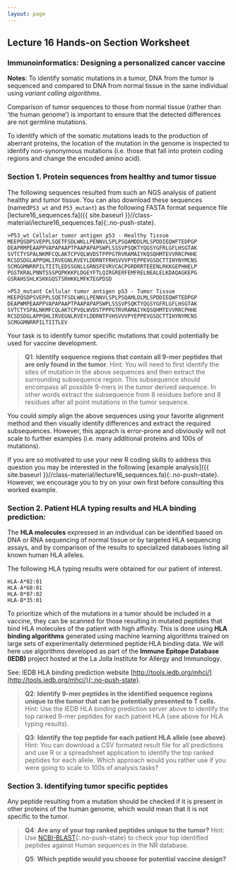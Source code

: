 ```yaml
---
layout: page 
---
```


##  Lecture 16 Hands-on Section Worksheet

### Immunoinformatics: Designing a personalized cancer vaccine

**Notes**: To identify somatic mutations in a tumor, DNA from the tumor is sequenced and compared to DNA from normal tissue in the same individual using *variant calling algorithms*.  

Comparison of tumor sequences to those from normal tissue (rather than ‘the human genome’) is important to ensure that the detected differences are not germline mutations.    

To identify which of the somatic mutations leads to the production of aberrant proteins, the location of the mutation in the genome is inspected to identify non-synonymous mutations (i.e. those that fall into protein coding regions and change the encoded amino acid).  


### Section 1. Protein sequences from healthy and tumor tissue
The following sequences resulted from such an NGS analysis of patient healthy and tumor tissue. You can also download these sequences (named`P53_wt` and `P53_mutant`) as the following FASTA format sequence file [lecture16_sequences.fa]({{ site.baseurl }}//class-material/lecture16_sequences.fa){:.no-push-state}.

~~~
>P53_wt Cellular tumor antigen p53 - Healthy Tissue
MEEPQSDPSVEPPLSQETFSDLWKLLPENNVLSPLPSQAMDDLMLSPDDIEQWFTEDPGP
DEAPRMPEAAPPVAPAPAAPTPAAPAPAPSWPLSSSVPSQKTYQGSYGFRLGFLHSGTAK
SVTCTYSPALNKMFCQLAKTCPVQLWVDSTPPPGTRVRAMAIYKQSQHMTEVVRRCPHHE
RCSDSDGLAPPQHLIRVEGNLRVEYLDDRNTFRHSVVVPYEPPEVGSDCTTIHYNYMCNS
SCMGGMNRRPILTIITLEDSSGNLLGRNSFEVRVCACPGRDRRTEEENLRKKGEPHHELP
PGSTKRALPNNTSSSPQPKKKPLDGEYFTLQIRGRERFEMFRELNEALELKDAQAGKEPG
GSRAHSSHLKSKKGQSTSRHKKLMFKTEGPDSD

>P53_mutant Cellular tumor antigen p53 - Tumor Tissue
MEEPQSDPSVEPPLSQETFSDLWKLLPENNVLSPLPSQAMLDLMLSPDDIEQWFTEDPGP
DEAPWMPEAAPPVAPAPAAPTPAAPAPAPSWPLSSSVPSQKTYQGSYGFRLGFLHSGTAK
SVTCTYSPALNKMFCQLAKTCPVQLWVDSTPPPGTRVRAMAIYKQSQHMTEVVRRCPHHE
RCSDSDGLAPPQHLIRVEGNLRVEYLDDRNTFVHSVVVPYEPPEVGSDCTTIHYNYMCNS
SCMGGMNRRPILTIITLEV
~~~

Your task is to identify tumor specific mutations that could potentially be used for vaccine development. 

> **Q1**: **Identify sequence regions that contain all 9-mer peptides that are only found in the tumor**.  Hint: You will need to first identify the sites of mutation in the above sequences and then extract the surrounding subsequence region. This subsequence should encompass all possible 9-mers in the tumor derived sequence. In other words extract the subsequence from 8 residues before and 8 residues after all point mutations in the tumor sequence.

You could simply align the above sequences using your favorite alignment method and then visually identify differences and extract the required subsequences. However, this apprach is error-prone and obviously will not scale to further examples (i.e. many additional proteins and 100s of mutations). 

If you are so motivated to use your new R coding skills to address this question you may be interested in the following [example analysis]({{ site.baseurl }}//class-material/lecture16_sequences.fa){:.no-push-state}. However, we encourage you to try on your own first before consulting this worked example.  


### Section 2. Patient HLA typing results and HLA binding prediction: 
The **HLA molecules** expressed in an individual can be identified based on DNA or RNA sequencing of normal tissue or by targeted HLA sequencing assays, and by comparison of the results to specialized databases listing all known human HLA alleles.

The following HLA typing results were obtained for our patient of interest.

~~~
HLA-A*02:01   
HLA-A*68:01 
HLA-B*07:02 
HLA-B*35:01
~~~


To prioritize which of the mutations in a tumor should be included in a vaccine, they can be scanned for those resulting in mutated peptides that bind HLA molecules of the patient with high affinity. This is done using **HLA binding algorithms** generated using machine learning algorithms trained on large sets of experimentally determined peptide:HLA binding data. We will here use algorithms developed as part of the **Immune Epitope Database (IEDB)** project hosted at the La Jolla Institute for Allergy and Immunology.  

See: IEDB HLA binding prediction website [http://tools.iedb.org/mhci/](http://tools.iedb.org/mhci/){:.no-push-state}.  

> **Q2**: **Identify 9-mer peptides in the identified sequence regions unique to the tumor that can be potentially presented to T cells.** Hint: Use the IEDB HLA binding prediction server above to identify the top ranked 9-mer peptides for each patient HLA (see above for HLA typing results).  

 
> **Q3**: **Identify the top peptide for each patient HLA allele (see above)**. Hint: You can download a CSV formated result file for all predictions and use R or a spreadsheet application to identify the top ranked peptides for each allele. Which approach would you rather use if you were going to scale to 100s of analysis tasks?


### Section 3. Identifying tumor specific peptides
Any peptide resulting from a mutation should be checked if it is present in other proteins of the human genome, which would mean that it is not specific to the tumor. 

> **Q4**: **Are any of your top ranked peptides unique to the tumor?** Hint: Use [NCBI-BLAST](https://blast.ncbi.nlm.nih.gov/Blast.cgi?PAGE=Proteins){:.no-push-state} to check your top identified peptides against Human sequences in the NR database.

 
> **Q5**: **Which peptide would you choose for potential vaccine design?** 



